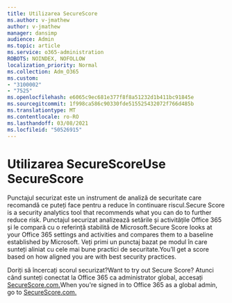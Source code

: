 ```yaml
---
title: Utilizarea SecureScore
ms.author: v-jmathew
author: v-jmathew
manager: dansimp
audience: Admin
ms.topic: article
ms.service: o365-administration
ROBOTS: NOINDEX, NOFOLLOW
localization_priority: Normal
ms.collection: Adm_O365
ms.custom:
- "3100002"
- "7525"
ms.openlocfilehash: e6065c9ec681e377f8f8a51232d1b411bc91845e
ms.sourcegitcommit: 1f998ca586c90330fde515525432072f766d485b
ms.translationtype: MT
ms.contentlocale: ro-RO
ms.lasthandoff: 03/08/2021
ms.locfileid: "50526915"
---
```

# <a name="use-securescore"></a><span data-ttu-id="3b1f6-102">Utilizarea SecureScore</span><span class="sxs-lookup"><span data-stu-id="3b1f6-102">Use SecureScore</span></span>

<span data-ttu-id="3b1f6-103">Punctajul securizat este un instrument de analiză de securitate care recomandă ce puteți face pentru a reduce în continuare riscul.</span><span class="sxs-lookup"><span data-stu-id="3b1f6-103">Secure Score is a security analytics tool that recommends what you can do to further reduce risk.</span></span> <span data-ttu-id="3b1f6-104">Punctajul securizat analizează setările și activitățile Office 365 și le compară cu o referință stabilită de Microsoft.</span><span class="sxs-lookup"><span data-stu-id="3b1f6-104">Secure Score looks at your Office 365 settings and activities and compares them to a baseline established by Microsoft.</span></span> <span data-ttu-id="3b1f6-105">Veți primi un punctaj bazat pe modul în care sunteți aliniat cu cele mai bune practici de securitate.</span><span class="sxs-lookup"><span data-stu-id="3b1f6-105">You’ll get a score based on how aligned you are with best security practices.</span></span>

<span data-ttu-id="3b1f6-106">Doriți să încercați scorul securizat?</span><span class="sxs-lookup"><span data-stu-id="3b1f6-106">Want to try out Secure Score?</span></span> <span data-ttu-id="3b1f6-107">Atunci când sunteți conectat la Office 365 ca administrator global, accesați [SecureScore.com.](https://securescore.office.com/)</span><span class="sxs-lookup"><span data-stu-id="3b1f6-107">When you're signed in to Office 365 as a global admin, go to [SecureScore.com.](https://securescore.office.com/)</span></span>
